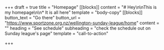 +++
draft = true
title = "Homepage"
[[blocks]]
content = "# Hey\n\nThis is my homepage\n\n* It is all here"
template = "body-copy"
[[blocks]]
button_text = "Go there"
button_url = "https://www.sportzone.org.nz/wellington-sunday-league/home"
content = ""
heading = "See schedule"
subheading = "check the schedule out on Sunday league's page"
template = "call-to-action"

+++
